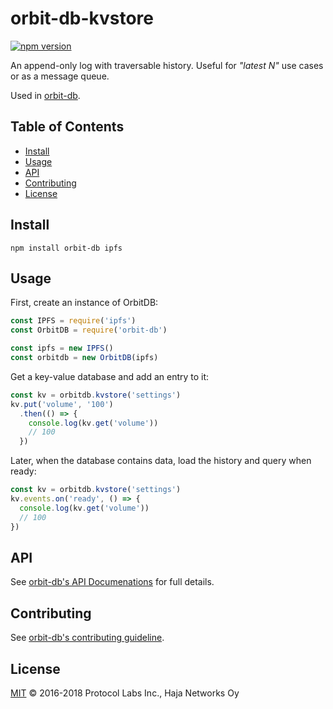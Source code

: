 # orbit-db-kvstore

[![npm version](https://badge.fury.io/js/orbit-db-kvstore.svg)](https://badge.fury.io/js/orbit-db-kvstore)

An append-only log with traversable history. Useful for *"latest N"* use cases or as a message queue.

Used in [orbit-db](https://github.com/haadcode/orbit-db).

## Table of Contents

- [Install](#install)
- [Usage](#usage)
- [API](#api)
- [Contributing](#contributing)
- [License](#license)

## Install
```
npm install orbit-db ipfs
```

## Usage

First, create an instance of OrbitDB:

```javascript
const IPFS = require('ipfs')
const OrbitDB = require('orbit-db')

const ipfs = new IPFS()
const orbitdb = new OrbitDB(ipfs)
```

Get a key-value database and add an entry to it:

```javascript
const kv = orbitdb.kvstore('settings')
kv.put('volume', '100')
  .then(() => {
    console.log(kv.get('volume'))
    // 100
  })
```

Later, when the database contains data, load the history and query when ready:

```javascript
const kv = orbitdb.kvstore('settings')
kv.events.on('ready', () => {
  console.log(kv.get('volume'))
  // 100
})
```

## API

See [orbit-db's API Documenations](https://github.com/haadcode/orbit-db/blob/master/API.md#kvstorename) for full details.

## Contributing

See [orbit-db's contributing guideline](https://github.com/haadcode/orbit-db#contributing).

## License

[MIT](LICENSE) ©️ 2016-2018 Protocol Labs Inc., Haja Networks Oy
